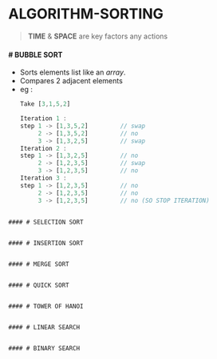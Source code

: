 # ALGORITHM-SORTING

> **TIME** & **SPACE** are key factors any actions

#### # BUBBLE SORT

- Sorts elements list like an *array*.
- Compares 2 adjacent elements
- eg :
    ```js
  Take [3,1,5,2]
    
  Iteration 1 :
    step 1 -> [1,3,5,2]         // swap
         2 -> [1,3,5,2]         // no
         3 -> [1,3,2,5]         // swap
  Iteration 2 :
    step 1 -> [1,3,2,5]         // no
         2 -> [1,2,3,5]         // swap
         3 -> [1,2,3,5]         // no
  Iteration 3 : 
    step 1 -> [1,2,3,5]         // no
         2 -> [1,2,3,5]         // no
         3 -> [1,2,3,5]         // no (SO STOP ITERATION)
```

#### # SELECTION SORT


#### # INSERTION SORT


#### # MERGE SORT


#### # QUICK SORT


#### # TOWER OF HANOI


#### # LINEAR SEARCH


#### # BINARY SEARCH















